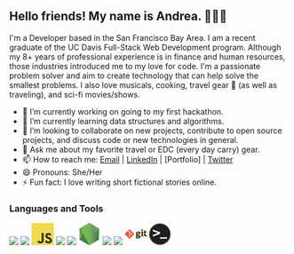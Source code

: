 ## Hello friends! My name is Andrea. 🙆🏻‍♀️

I'm a Developer based in the San Francisco Bay Area. I am a recent graduate of the UC Davis Full-Stack Web Development program. Although my 8+ years of professional experience is in finance and human resources, those industries introduced me to my love for code. I'm a passionate problem solver and aim to create technology that can help solve the smallest problems. I also love musicals, cooking, travel gear 🧳 (as well as traveling), and sci-fi movies/shows.  

- 🔭 I’m currently working on going to my first hackathon.
- 🌱 I’m currently learning data structures and algorithms.
- 👯 I’m looking to collaborate on new projects, contribute to open source projects, and discuss code or new technologies in general.
- 💬 Ask me about my favorite travel or EDC (every day carry) gear.
- 📫 How to reach me: [Email](https://mail.google.com/mail/?view=cm&fs=1&to=arumbaua366@gmail.com&su=SUBJECT&body=BODY) | [LinkedIn](https://www.linkedin.com/in/andrearumbaua/) | [Portfolio] | [Twitter](https://twitter.com/andebugger)
- 😄 Pronouns: She/Her
- ⚡ Fun fact: I love writing short fictional stories online.

### Languages and Tools
<code><img height="50" src="https://upload.wikimedia.org/wikipedia/commons/thumb/1/10/CSS3_and_HTML5_logos_and_wordmarks.svg/791px-CSS3_and_HTML5_logos_and_wordmarks.svg.png"></code>
<code><img height="50" src="https://encrypted-tbn0.gstatic.com/images?q=tbn:ANd9GcRIXBXwkDXMquzmgJZAHR1ZN2QXhjqM1OztPg&usqp=CAU"></code>
<code><img height="40" src="https://raw.githubusercontent.com/github/explore/80688e429a7d4ef2fca1e82350fe8e3517d3494d/topics/javascript/javascript.png"></code>
<code><img height="40" src="https://upload.wikimedia.org/wikipedia/commons/thumb/a/a7/React-icon.svg/1200px-React-icon.svg.png"></code>
<code><img height="40" src="https://decodenatura.com/static/fb8aa1bb70c9925ce1ae22dc2711b343/4e9d0/nextjs-logo.png"></code>
<code><img height="40" src="https://raw.githubusercontent.com/github/explore/80688e429a7d4ef2fca1e82350fe8e3517d3494d/topics/nodejs/nodejs.png"></code>
<code><img height="40" src="https://toppng.com/uploads/preview/9kib-354x415-unnamed-mongodb-logo-sv-11562860723mgempnmrq3.png"></code>
<code><img height="40" src="https://pbs.twimg.com/profile_images/1255113654049128448/J5Yt92WW_400x400.png"></code>
<code><img height="40" src="https://raw.githubusercontent.com/github/explore/80688e429a7d4ef2fca1e82350fe8e3517d3494d/topics/git/git.png"></code>
<code><img height="40" src="https://raw.githubusercontent.com/github/explore/80688e429a7d4ef2fca1e82350fe8e3517d3494d/topics/terminal/terminal.png"></code>
